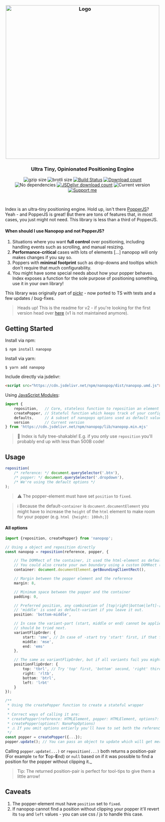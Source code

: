<h3 align="center">
    <img src="https://user-images.githubusercontent.com/30767528/81419142-155b4100-914e-11ea-913b-cb9f0cccd4e2.png" width="500" alt="Logo">
</h3>

<h3 align="center">
    Ultra Tiny, Opinionated Positioning Engine
</h3>

<p align="center">
  <img alt="gzip size" src="https://img.badgesize.io/https://cdn.jsdelivr.net/npm/nanopop/dist/nanopop.mjs?compression=gzip&style=flat-square">
  <img alt="brotli size" src="https://img.badgesize.io/https://cdn.jsdelivr.net/npm/nanopop/dist/nanopop.mjs?compression=brotli&style=flat-square">
  <a href="https://github.com/Simonwep/nanopop/actions"><img
     alt="Build Status"
     src="https://img.shields.io/github/workflow/status/Simonwep/nanopop/CI?style=flat-square"/></a>
  <a href="https://www.npmjs.com/package/nanopop"><img
     alt="Download count"
     src="https://img.shields.io/npm/dm/nanopop.svg?style=popout-square"></a>
  <img alt="No dependencies" src="https://img.shields.io/badge/dependencies-none-27ae60.svg?style=popout-square">
  <a href="https://www.jsdelivr.com/package/npm/nanopop"><img
     alt="JSDelivr download count"
     src="https://data.jsdelivr.com/v1/package/npm/nanopop/badge"></a>
  <img alt="Current version"
       src="https://img.shields.io/github/tag/Simonwep/nanopop.svg?color=3498DB&label=version&style=flat-square">
  <a href="https://github.com/sponsors/Simonwep"><img
     alt="Support me"
     src="https://img.shields.io/badge/github-support-3498DB.svg?style=popout-square"></a>
</p>

<br>

Index is an ultra-tiny positioning engine. Hold up, isn't there [PopperJS](https://github.com/popperjs/popper-core)?
Yeah - and PopperJS is great! But there are tons of features that, in most cases, you just might not need. This library is less than a third of PopperJS.

#### When should I use Nanopop and not PopperJS?
1. Situations where you want **full control** over positioning, including handling events such as scrolling, and manual resizing.
2. **Performance-critical** cases with lots of elements [...] nanopop will only makes changes if you say so.
3. Poppers with **minimal footprint** such as drop-downs and tooltips which don't require that much configurability.
4. You might have some special needs about how your popper behaves. Index exposes a function for the sole purpose of positioning something, use it in your own library!

This library was originally part of [pickr](https://github.com/Simonwep/pickr) - now ported to TS with tests and a few updates / bug-fixes.

> Heads up! This is the readme for v2 - if you're looking for the first version head over [here](https://github.com/Simonwep/nanopop/tree/539de9558a113ca6548a0d7d316ae8c65d7817d5) (v1 is not maintained anymore).

## Getting Started

Install via npm:
```shell
$ npm install nanopop
```

Install via yarn:
```shell
$ yarn add nanopop
```

Include directly via jsdelivr:
```html
<script src="https://cdn.jsdelivr.net/npm/nanopop/dist/nanopop.umd.js"></script>
```

Using [JavaScript Modules](https://developer.mozilla.org/en-US/docs/Web/JavaScript/Guide/Modules):

````js
import {
    reposition,   // Core, stateless function to reposition an element
    createPopper, // Stateful function which keeps track of your configuration
    defaults,     // A subset of nanopops options used as default values
    version       // Current version
} from 'https://cdn.jsdelivr.net/npm/nanopop/lib/nanopop.min.mjs'
````

> 🌟 Index is fully tree-shakable! E.g. if you only use `reposition` you'll probably end up with less than 500B code!

## Usage

```js
reposition(
    /* reference: */ document.querySelector('.btn'),
    /* popper: */ document.querySelector('.dropdown'),
    /* We're using the default options */
);
```

> ⚠ The popper-element must have set `position` to `fixed`.

> ℹ Because the default-`container` is `document.documentElement` you might have to increase the `height` of the `html` element to make room for your popper (e.g. `html {height: 100vh;}`)

#### All options
```ts
import {reposition, createPopper} from 'nanopop';

// Using a object and reposition directly
const nanopop = reposition(reference, popper, {

    // The DOMRect of the container, it used the html-element as default.
    // You could also create your own boundary using a custon DOMRect (https://developer.mozilla.org/en-US/docs/Web/API/DOMRect)!
    container: document.documentElement.getBoundingClientRect(),

    // Margin between the popper element and the reference
    margin: 8,

    // Minimum space between the popper and the container
    padding: 0,

    // Preferred position, any combination of [top|right|bottom|left]-[start|middle|end] is valid.
    // 'middle' is used as default-variant if you leave it out.
    position: 'bottom-middle',

    // In case the variant-part (start, middle or end) cannot be applied you can specify what (and if)
    // should be tried next.
    variantFlipOrder: {
        start: 'sme', // In case of -start try 'start' first, if that fails 'middle' and 'end' if both doesn't work.
        middle: 'mse',
        end: 'ems'
    },

    // The same as variantFlipOrder, but if all variants fail you might want to try other positions.
    positionFlipOrder: {
        top: 'tbrl', // Try 'top' first, 'bottom' second, 'right' third and 'left' as latest position.
        right: 'rltb',
        bottom: 'btrl',
        left: 'lrbt'
    }
});

/**
 * Using the createPopper function to create a stateful wrapper
 *
 * Correct ways of calling it are:
 * createPopper(reference: HTMLElement, popper: HTMLElement, options?: NanoPopOptions)
 * createPopper(options?: NanoPopOptions)
 * ⚠ If you omit options entierly you'll have to set both the reference and the popper later when calling .update!
 */
const popper = createPopper({...});
popper.update(); // You can pass an object to update which will get merged with the existing config.
```

Calling `popper.update(...)` or `reposition(...)` both returns a position-pair (For example `te` for **T**op-**E**nd) or `null` based on if it was possible to find a position for the popper without clipping it._

> Tip: The returned position-pair is perfect for tool-tips to give them a little arrow!

## Caveats
1. The popper-element must have `position` set to `fixed`.
2. If nanopop cannot find a position without clipping your popper it'll revert its `top` and `left` values - you can use css / js to handle this case.
